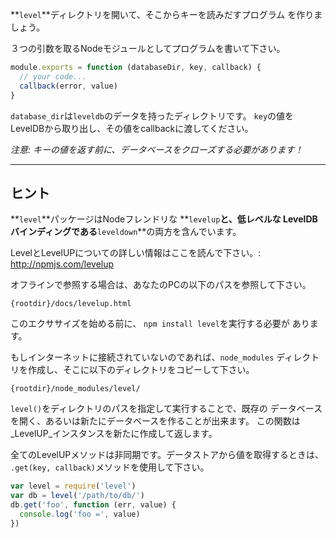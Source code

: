 **`level`**ディレクトリを開いて、そこからキーを読みだすプログラム
を作りましょう。

３つの引数を取るNodeモジュールとしてプログラムを書いて下さい。

```javascript
module.exports = function (databaseDir, key, callback) {
  // your code...
  callback(error, value)
}
```

`database_dir`は`leveldb`のデータを持ったディレクトリです。
`key`の値をLevelDBから取り出し、その値をcallbackに渡してください。

_注意: キーの値を返す前に、データベースをクローズする必要があります！_

---

## ヒント

**`level`**パッケージはNodeフレンドリな **`levelup`**と、低レベルな
LevelDBバインディングである**`leveldown`**の両方を含んでいます。

LevelとLevelUPについての詳しい情報はここを読んで下さい。: http://npmjs.com/levelup

オフラインで参照する場合は、あなたのPCの以下のパスを参照して下さい。

    {rootdir}/docs/levelup.html

このエクササイズを始める前に、 `npm install level`を実行する必要が
あります。

もしインターネットに接続されていないのであれば、`node_modules`
ディレクトリを作成し、そこに以下のディレクトリをコピーして下さい。

    {rootdir}/node_modules/level/

`level()`をディレクトリのパスを指定して実行することで、既存の
データベースを開く、あるいは新たにデータベースを作ることが出来ます。
この関数は_LevelUP_インスタンスを新たに作成して返します。

全てのLevelUPメソッドは非同期です。データストアから値を取得するときは、
`.get(key, callback)`メソッドを使用して下さい。

```javascript
var level = require('level')
var db = level('/path/to/db/')
db.get('foo', function (err, value) {
  console.log('foo =', value)
})
```
